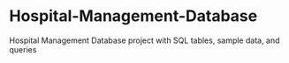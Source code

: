 # Hospital-Management-Database
Hospital Management Database project with SQL tables, sample data, and queries

